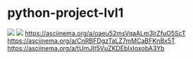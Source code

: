 # python-project-lvl1
<a href="https://codeclimate.com/github/codeclimate/codeclimate/maintainability"><img src="https://api.codeclimate.com/v1/badges/a99a88d28ad37a79dbf6/maintainability" /></a>
<a href="https://codeclimate.com/github/codeclimate/codeclimate/test_coverage"><img src="https://api.codeclimate.com/v1/badges/a99a88d28ad37a79dbf6/test_coverage" /></a>
https://asciinema.org/a/oaeu52msVqaALm3lrZfuO5ScT
https://asciinema.org/a/CnRBFDgzTaLZ7mMCaBFKnBx5T
https://asciinema.org/a/tUmJIt5VuZKDEbIxIoxobA3Yb
